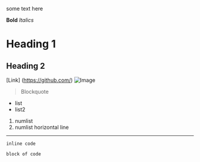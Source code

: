 some text here

**Bold**
*Italics*
# Heading 1
## Heading 2
[Link] (https://github.com/)
![Image](https://static01.nyt.com/images/2021/09/14/science/07CAT-STRIPES/07CAT-STRIPES-mediumSquareAt3X-v2.jpg)
> Blockquote
- list
- list2
1. numlist
2. numlist
horizontal line
***
`inline code`
```
block of code
```
